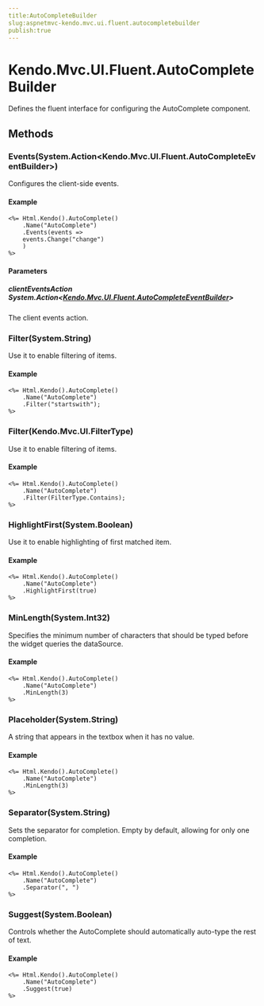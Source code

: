```yaml
---
title:AutoCompleteBuilder
slug:aspnetmvc-kendo.mvc.ui.fluent.autocompletebuilder
publish:true
---
```


# Kendo.Mvc.UI.Fluent.AutoCompleteBuilder
Defines the fluent interface for configuring the AutoComplete component.



## Methods

### Events(System.Action\<Kendo.Mvc.UI.Fluent.AutoCompleteEventBuilder\>)
Configures the client-side events.

#### Example

    <%= Html.Kendo().AutoComplete()
        .Name("AutoComplete")
        .Events(events =>
        events.Change("change")
        )
    %>
        


#### Parameters

##### clientEventsAction System.Action<[Kendo.Mvc.UI.Fluent.AutoCompleteEventBuilder](/api/wrappers/aspnet-mvc/Kendo.Mvc.UI.Fluent/AutoCompleteEventBuilder)>
The client events action.




### Filter(System.String)
Use it to enable filtering of items.

#### Example

    <%= Html.Kendo().AutoComplete()
        .Name("AutoComplete")
        .Filter("startswith");
    %>
        




### Filter(Kendo.Mvc.UI.FilterType)
Use it to enable filtering of items.

#### Example

    <%= Html.Kendo().AutoComplete()
        .Name("AutoComplete")
        .Filter(FilterType.Contains);
    %>
        




### HighlightFirst(System.Boolean)
Use it to enable highlighting of first matched item.

#### Example

    <%= Html.Kendo().AutoComplete()
        .Name("AutoComplete")
        .HighlightFirst(true)
    %>
        




### MinLength(System.Int32)
Specifies the minimum number of characters that should be typed before the widget queries the dataSource.

#### Example

    <%= Html.Kendo().AutoComplete()
        .Name("AutoComplete")
        .MinLength(3)
    %>
        




### Placeholder(System.String)
A string that appears in the textbox when it has no value.

#### Example

    <%= Html.Kendo().AutoComplete()
        .Name("AutoComplete")
        .MinLength(3)
    %>
        




### Separator(System.String)
Sets the separator for completion. Empty by default, allowing for only one completion.

#### Example

    <%= Html.Kendo().AutoComplete()
        .Name("AutoComplete")
        .Separator(", ")
    %>
        




### Suggest(System.Boolean)
Controls whether the AutoComplete should automatically auto-type the rest of text.

#### Example

    <%= Html.Kendo().AutoComplete()
        .Name("AutoComplete")
        .Suggest(true)
    %>
        





